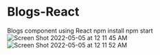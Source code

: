 # Blogs-React
Blogs component using React
npm install
npm start
![Screen Shot 2022-05-05 at 12 11 45 AM](https://user-images.githubusercontent.com/78717717/166877381-e142a0ef-ab36-464b-8582-a5258a344f46.png)
![Screen Shot 2022-05-05 at 12 11 52 AM](https://user-images.githubusercontent.com/78717717/166877385-a7ad90f1-d7cc-48b5-99d7-260231d79e3f.png)
